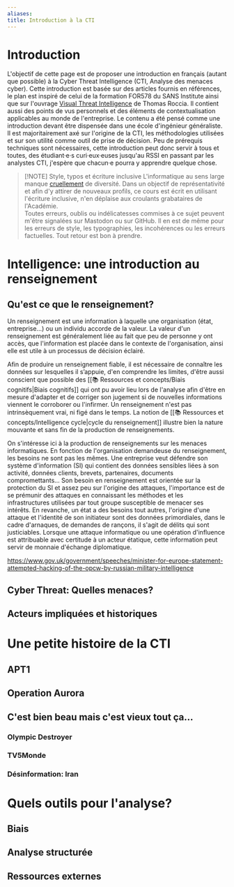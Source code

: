```yaml
---
aliases: 
title: Introduction à la CTI
---
```


# Introduction

L'objectif de cette page est de proposer une introduction en français (autant que possible) à la Cyber Threat Intelligence (CTI, Analyse des menaces cyber). Cette introduction est basée sur des articles fournis en références, le plan est inspiré de celui de la formation FOR578 du SANS Institute ainsi que sur l'ouvrage [Visual Threat Intelligence](https://store.securitybreak.io/threatintel) de Thomas Roccia. Il contient aussi des points de vus personnels et des éléments de contextualisation applicables au monde de l'entreprise. Le contenu a été pensé comme une introduction devant être dispensée dans une école d'ingénieur généraliste. Il est majoritairement axé sur l'origine de la CTI, les méthodologies utilisées et sur son utilité comme outil de prise de décision. Peu de prérequis techniques sont nécessaires, cette introduction peut donc servir à tous et toutes, des étudiant·e·s curi·eux·euses jusqu'au RSSI en passant par les analystes CTI, j'espère que chacun·e pourra y apprendre quelque chose.


> [!NOTE] Style, typos et écriture inclusive
> L'informatique au sens large manque [cruellement](https://cyber.gouv.fr/publications/lattractivite-des-metiers-de-la-cybersecurite-vues-par-les-professionnels) de diversité. Dans un objectif de représentativité et afin d'y attirer de nouveaux profils, ce cours est écrit en utilisant l'écriture inclusive, n'en déplaise aux croulants grabataires de l'Académie.  
> Toutes erreurs, oublis ou indélicatesses commises à ce sujet peuvent m'être signalées sur Mastodon ou sur GitHub. Il en est de même pour les erreurs de style, les typographies, les incohérences ou les erreurs factuelles. Tout retour est bon à prendre. 


# Intelligence: une introduction au renseignement

## Qu'est ce que le renseignement?

Un renseignement est une information à laquelle une organisation (état, entreprise...) ou un individu accorde de la valeur. La valeur d'un renseignement est généralement liée au fait que peu de personne y ont accès, que l'information est placée dans le contexte de l'organisation, ainsi elle est utile à un processus de décision éclairé.

Afin de produire un renseignement fiable, il est nécessaire de connaître les données sur lesquelles il s’appuie, d'en comprendre les limites, d'être aussi conscient que possible des [[📚 Ressources et concepts/Biais cognitifs|Biais cognitifs]] qui ont pu avoir lieu lors de l'analyse afin d'être en mesure d'adapter et de corriger son jugement si de nouvelles informations viennent le corroborer ou l'infirmer. Un renseignement n'est pas intrinsèquement vrai, ni figé dans le temps. La notion de [[📚 Ressources et concepts/Intelligence cycle|cycle du renseignement]] illustre bien la nature mouvante et sans fin de la production de renseignements.

On s'intéresse ici à la production de renseignements sur les menaces informatiques. En fonction de l'organisation demandeuse du renseignement, les besoins ne sont pas les mêmes. Une entreprise veut défendre son système d'information (SI) qui contient des données sensibles liées à son activité, données clients, brevets, partenaires, documents compromettants... Son besoin en renseignement est orientée sur la protection du SI et assez peu sur l'origine des attaques, l'importance est de se prémunir des attaques en connaissant les méthodes et les infrastructures utilisées par tout groupe susceptible de menacer ses intérêts. En revanche, un état a des besoins tout autres, l'origine d'une attaque et l'identité de son initiateur sont des données primordiales, dans le cadre d'arnaques, de demandes de rançons, il s'agit de délits qui sont justiciables. Lorsque une attaque informatique ou une opération d'influence est attribuable avec certitude à un acteur étatique, cette information peut servir de monnaie d'échange diplomatique.  

https://www.gov.uk/government/speeches/minister-for-europe-statement-attempted-hacking-of-the-opcw-by-russian-military-intelligence


## Cyber Threat: Quelles menaces?

## Acteurs impliquées et historiques

# Une petite histoire de la CTI

## APT1

## Operation Aurora

## C'est bien beau mais c'est vieux tout ça...

### Olympic Destroyer

### TV5Monde

### Désinformation: Iran


# Quels outils pour l'analyse?

## Biais

## Analyse structurée

## Ressources externes


